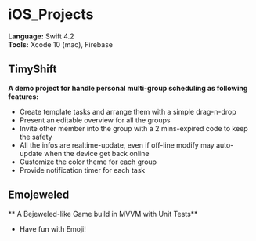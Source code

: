 # iOS_Projects

**Language:** Swift 4.2  
**Tools:** Xcode 10 (mac), Firebase  

## TimyShift  
**A demo project for handle personal multi-group scheduling as following features:**  
* Create template tasks and arrange them with a simple drag-n-drop  
* Present an editable overview for all the groups
* Invite other member into the group with a 2 mins-expired code to keep the safety
* All the infos are realtime-update, even if off-line modify may auto-update when the device get back online  
* Customize the color theme for each group
* Provide notification timer for each task  

## Emojeweled
** A Bejeweled-like Game build in MVVM with Unit Tests**  
* Have fun with Emoji!  

